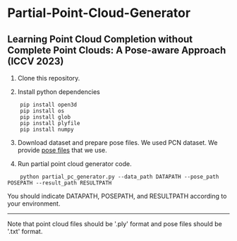 # Partial-Point-Cloud-Generator
## Learning Point Cloud Completion without Complete Point Clouds: A Pose-aware Approach (ICCV 2023)
1. Clone this repository.

2. Install python dependencies
```
    pip install open3d
    pip install os
    pip install glob
    pip install plyfile
    pip install numpy
```   
3. Download dataset and prepare pose files. We used PCN dataset. We provide [pose files](https://drive.google.com/file/d/1c8vfqG7B99nBhunI9au7kT1R6OE9Ar-W/view?usp=sharing) that we use.

4. Run partial point cloud generator code.
```
    python partial_pc_generator.py --data_path DATAPATH --pose_path POSEPATH --result_path RESULTPATH
```
You should indicate DATAPATH, POSEPATH, and RESULTPATH according to your environment.

---
Note that point cloud files should be '.ply' format and pose files should be '.txt' format.
